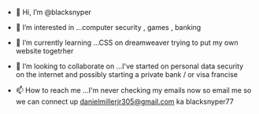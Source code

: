 - 👋 Hi, I’m @blacksnyper
- 👀 I’m interested in ...computer security , games , banking 

- 🌱 I’m currently learning ...CSS on dreamweaver trying to put my own website togetrher
- 💞️ I’m looking to collaborate on ...I've started on personal data security on the internet and possibly starting a private bank / or visa francise

- 📫 How to reach me ...I'm never checking my emails now so email me so we can connect up danielmillerjr305@gmail.com  ka blacksnyper77


<!---
blacksnyper/blacksnyper is a ✨ special ✨ repository because its `README.md` (this file) appears on your GitHub profile.
You can click the Preview link to take a look at your changes.
--->


